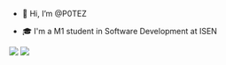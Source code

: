 - 👋 Hi, I’m @P0TEZ

- 🎓 I'm a M1 student in Software Development at ISEN


<img src="https://github-readme-stats.vercel.app/api/top-langs?username=P0TEZ&show_icons=true&locale=en&theme=dracula&layout=compact"/>
<img  src="https://github-readme-streak-stats.herokuapp.com/?user=P0TEZ&theme=dracula&background=0d1117&date_format=M%20j%5B%2C%20Y%5D"/>
